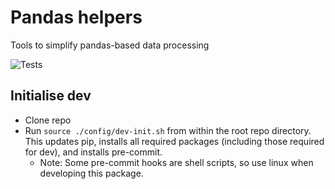 # Pandas helpers

Tools to simplify pandas-based data processing

![Tests](https://github.com/jakeantmann/pandas_helpers/actions/workflows/tests.yml/badge.svg)

## Initialise dev

- Clone repo
- Run `source ./config/dev-init.sh` from within the root repo directory. This updates pip, installs all required packages (including those required for dev), and installs pre-commit.
  - Note: Some pre-commit hooks are shell scripts, so use linux when developing this package.

